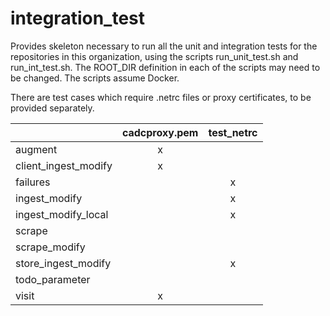 # integration_test
Provides skeleton necessary to run all the unit and integration tests for the repositories in this organization, using the scripts run_unit_test.sh and run_int_test.sh. The ROOT_DIR definition in each of the scripts may need to be changed. The scripts assume Docker.

There are test cases which require .netrc files or proxy certificates, to be provided separately.

|                      | cadcproxy.pem  |  test_netrc |
|----------------------|:--------------:|:-----------:|
| augment              |  x             |             | 
| client_ingest_modify |  x             |             | 
| failures             |                |    x        |
| ingest_modify        |                |    x        |
| ingest_modify_local  |                |    x        |
| scrape               |                |             |    
| scrape_modify        |                |             |    
| store_ingest_modify  |                |    x        |
| todo_parameter       |                |             | 
| visit                |  x             |             |

